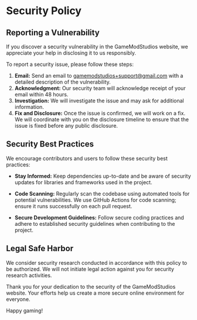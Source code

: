 # Security Policy

## Reporting a Vulnerability

If you discover a security vulnerability in the GameModStudios website, we appreciate your help in disclosing it to us responsibly.

To report a security issue, please follow these steps:

1. **Email:** Send an email to [gamemodstudios+support@gmail.com](mailto:gamemodstudios+support@gmail.com) with a detailed description of the vulnerability.
2. **Acknowledgment:** Our security team will acknowledge receipt of your email within 48 hours.
3. **Investigation:** We will investigate the issue and may ask for additional information.
4. **Fix and Disclosure:** Once the issue is confirmed, we will work on a fix. We will coordinate with you on the disclosure timeline to ensure that the issue is fixed before any public disclosure.

## Security Best Practices

We encourage contributors and users to follow these security best practices:

- **Stay Informed:** Keep dependencies up-to-date and be aware of security updates for libraries and frameworks used in the project.

- **Code Scanning:** Regularly scan the codebase using automated tools for potential vulnerabilities. We use GitHub Actions for code scanning; ensure it runs successfully on each pull request.

- **Secure Development Guidelines:** Follow secure coding practices and adhere to established security guidelines when contributing to the project.

## Legal Safe Harbor

We consider security research conducted in accordance with this policy to be authorized. We will not initiate legal action against you for security research activities.

Thank you for your dedication to the security of the GameModStudios website. Your efforts help us create a more secure online environment for everyone.

Happy gaming!
